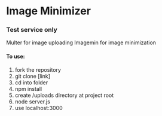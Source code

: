 # Image Minimizer
### Test service only

Multer for image uploading
Imagemin for image minimization

#### To use:

1. fork the repository
2. git clone [link]
3. cd into folder
4. npm install
5. create /uploads directory at project root
6. node server.js
7. use localhost:3000
